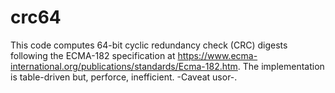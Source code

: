 # crc64
This code computes 64-bit cyclic redundancy check (CRC) digests following the ECMA-182 specification at https://www.ecma-international.org/publications/standards/Ecma-182.htm. The implementation is table-driven but, perforce, inefficient. -Caveat usor-.
